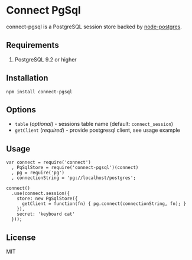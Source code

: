 # Connect PgSql

connect-pgsql is a PostgreSQL session store backed by [node-postgres](https://github.com/brianc/node-postgres).

## Requirements

1. PostgreSQL 9.2 or higher

## Installation

    npm install connect-pgsql

## Options

  - `table` (*optional*) - sessions table name (default: `connect_session`)
  - `getClient` (*required*) - provide postgresql client, see usage example

## Usage

    var connect = require('connect')
      , PqSqlStore = require('connect-pgsql')(connect)
      , pg = require('pg')
      , connectionString = 'pg://localhost/postgres';

    connect()
      .use(connect.session({
        store: new PgSqlStore({
          getClient = function(fn) { pg.connect(connectionString, fn); }
        }),
        secret: 'keyboard cat'
      }));

## License

MIT

